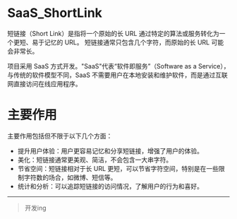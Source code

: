 # SaaS_ShortLink

短链接（Short Link）是指将一个原始的长 URL 通过特定的算法或服务转化为一个更短、易于记忆的 URL。 短链接通常只包含几个字符，而原始的长 URL 可能会非常长。

项目采用 SaaS 方式开发。"SaaS"代表“软件即服务”（Software as a Service），与传统的软件模型不同，SaaS 不需要用户在本地安装和维护软件，而是通过互联网直接访问在线应用程序。

# 主要作用
主要作用包括但不限于以下几个方面：
- 提升用户体验：用户更容易记忆和分享短链接，增强了用户的体验。
- 美化：短链接通常更美观、简洁，不会包含一大串字符。
- 节省空间：短链接相对于长 URL 更短，可以节省字符空间，特别是在一些限制字符数的场合，如微博、短信等。
- 统计和分析：可以追踪短链接的访问情况，了解用户的行为和喜好。

***
> 开发ing